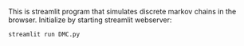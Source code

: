 This is streamlit program that simulates discrete markov chains in the browser.
Initialize by starting streamlit webserver:

```bash
streamlit run DMC.py
```

